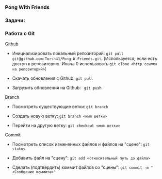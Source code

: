 ### Pong With Friends


### Задачи:

### Работа с Git

Github

- Инициализировать локальный репозиторий: `git pull git@github.com:Torsh41/Pong-W-Friends.git`.
  (Используется, если есть доступ к репозиторию. Инача 0 использовать `git clone <http ссылка на репозиторий>`)

- Скачать обновления с Github: `git pull`

- Загрузить обновления на Github: ` git push`

Branch

- Посмотреть существующие ветки: `git branch`

- Создать новую ветку: `git branch <имя ветки>`

- Перейти на другую ветку: `git checkout <имя ветки>`

Commit

- Посмотреть список измененных файлов и файлов на "сцене": `git status`

- Добавить файл на "сцену": `git add <относительный путь до файла>`

- Сделать (подтвердить) коммит файлов со "сцены": `git commit -m "<Сообщение коммита>"`
